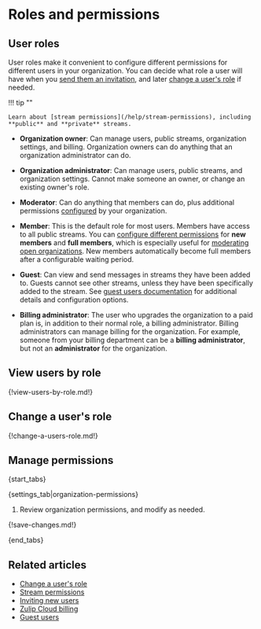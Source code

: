 # Roles and permissions

## User roles

User roles make it convenient to configure different permissions for different
users in your organization. You can decide what role a user will have when you
[send them an invitation](/help/invite-new-users), and later [change a user's
role](/help/roles-and-permissions#change-a-users-role) if needed.

!!! tip ""

    Learn about [stream permissions](/help/stream-permissions), including
    **public** and **private** streams.

* **Organization owner**: Can manage users, public streams, organization
  settings, and billing. Organization owners can do anything that an
  organization administrator can do.

* **Organization administrator**: Can manage users, public streams, and
  organization settings. Cannot make someone an owner, or change an existing
  owner's role.

* **Moderator**: Can do anything that members can do, plus additional
  permissions [configured](/help/roles-and-permissions#manage-permissions) by
  your organization.

* **Member**: This is the default role for most users. Members have access to
  all public streams. You can [configure different
  permissions](/help/restrict-permissions-of-new-members) for **new members**
  and **full members**, which is especially useful for [moderating open
  organizations](/help/moderating-open-organizations). New members automatically
  become full members after a configurable waiting period.

* **Guest**: Can view and send messages in streams they have been added to.
  Guests cannot see other streams, unless they have been specifically added to
  the stream. See [guest users documentation](/help/guest-users) for additional
  details and configuration options.

* **Billing administrator**: The user who upgrades the organization to
  a paid plan is, in addition to their normal role, a billing
  administrator.  Billing administrators can manage billing for the organization.
  For example, someone from your billing department can be a **billing
  administrator**, but not an **administrator** for the organization.

## View users by role

{!view-users-by-role.md!}

## Change a user's role

{!change-a-users-role.md!}

## Manage permissions

{start_tabs}

{settings_tab|organization-permissions}

1. Review organization permissions, and modify as needed.

{!save-changes.md!}

{end_tabs}

## Related articles

* [Change a user's role](/help/change-a-users-role)
* [Stream permissions](/help/stream-permissions)
* [Inviting new users](/help/invite-new-users)
* [Zulip Cloud billing](/help/zulip-cloud-billing)
* [Guest users](/help/guest-users)
